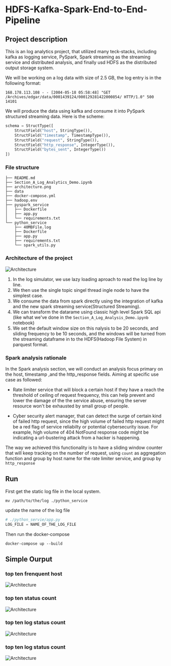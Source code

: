 # HDFS-Kafka-Spark-End-to-End-Pipeline

## Project description

This is an log analytics project, that utilized many teck-stacks, including kafka as logging service, PySpark, Spark streaming as the streaming service and distributed analysis, and finally usd HDFS as the distributed output storage system.

We will be working on a log data with size of 2.5 GB, the log entry is in the following format:
```
168.178.113.108 - - [2004-05-18 05:58:48] "GET /Archives/edgar/data/0001439124/000129281422000854/ HTTP/1.0" 500 14101
```

We will produce the data using kafka and consume it into PySpark structured streaming data. Here is the scheme:
``` python
schema = StructType([
    StructField("host", StringType()),
    StructField("timestamp", TimestampType()),
    StructField("request", StringType()),
    StructField("http_response", IntegerType()),
    StructField("bytes_sent", IntegerType())
])
```

### File structure

``` text
├── README.md
├── Section_A_Log_Analytics_Demo.ipynb
├── architecture.png
├── data
├── docker-compose.yml
├── hadoop.env
├── pyspark_service
│   ├── Dockerfile
│   ├── app.py
│   └── requirements.txt
└── python_service
    ├── 40MBFile.log
    ├── Dockerfile
    ├── app.py
    ├── requirements.txt
    └── spark_utils.py
```
### Architecture of the project
![Architecture](architecture.png)

1. In the log simulator, we use lazy loading aproach to read the log line by line.
2. We then use the single topic singel thread ingle node to have the simplest case.
3. We consume the data from spark directly using the integration of kafka and the new spark streaming service(Structured Streaming).
4. We can transform the datarame using classic high level Spark SQL api (like what we've done in the `Section_A_Log_Analysis_Demo.ipynb` notebook)
5. We set the default window size on this nalysis to be 20 seconds, and sliding frequency to be 10 seconds, and the windows will be turned from the streaming dataframe in to the HDFS(Hadoop File System) in parquest format.


### Spark analysis rationale
In the Spark analysis section, we will conduct an analysis focus primary on the host, timestamp ,and the http_response fields. Aiming at specific use case as followed:

- Rate limiter service that will block a certain host if they have a reach the threshold of ceiling of request frequency, this can help prevent and lower the damage of the the service abuse, ensuring the server resource won't be exhausted by small group of people.

- Cyber security alert manager, that can detect the surge of certain kind of failed http request, since the high volume of failed http request might be a red flag of service reliabilty or potential cybersecurity issue. For example, high volume of 404 NotFound response code might be indicating a url-bustering attack from a hacker is happening.

The way we achieved this functionality is to have a sliding window counter that will keep tracking on the number of request, using `count` as aggregation function and group by host name for the rate limiter service, and group by `http_response`



## Run

First get the static log file in the local system.

```
mv /path/to/the/log ./python_service
```

update the name of the log file

``` python
# ./python_servie/app.py
LOG_FILE = NAME_OF_THE_LOG_FILE
```

Then run the docker-compose

```
docker-compose up --build
```

## Simple Ourput

### top ten frenquent host
![Architecture](host_freq.png)
### top ten status count
![Architecture](status_count.png)

### top ten log status count
![Architecture](log_status_count.png)
### top ten log status count
![Architecture](log_status_graph.png)






